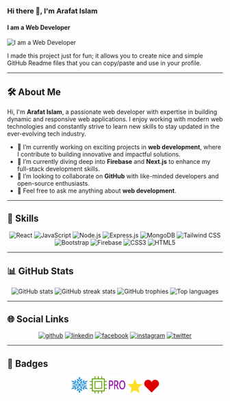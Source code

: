 ### Hi there 👋, I'm Arafat Islam
#### I am a Web Developer
![I am a Web Developer](https://pbs.twimg.com/profile_banners/1776323021181165568/1712953790/600x200)

I made this project just for fun; it allows you to create nice and simple GitHub Readme files that you can copy/paste and use in your profile.

---

## 🛠️ About Me
Hi, I'm **Arafat Islam**, a passionate web developer with expertise in building dynamic and responsive web applications. I enjoy working with modern web technologies and constantly strive to learn new skills to stay updated in the ever-evolving tech industry.

- 🔭 I’m currently working on exciting projects in **web development**, where I contribute to building innovative and impactful solutions.
- 🌱 I’m currently diving deep into **Firebase** and **Next.js** to enhance my full-stack development skills.
- 👯 I’m looking to collaborate on **GitHub** with like-minded developers and open-source enthusiasts.
- 💬 Feel free to ask me anything about **web development**.

---

## 🚀 Skills
<p align="center">
  <img src="https://img.shields.io/badge/-React-61DAFB?style=for-the-badge&logo=react&logoColor=white" alt="React">
  <img src="https://img.shields.io/badge/-JavaScript-F7DF1E?style=for-the-badge&logo=javascript&logoColor=black" alt="JavaScript">
  <img src="https://img.shields.io/badge/-Node.js-339933?style=for-the-badge&logo=node.js&logoColor=white" alt="Node.js">
  <img src="https://img.shields.io/badge/-Express.js-000000?style=for-the-badge&logo=express&logoColor=white" alt="Express.js">
  <img src="https://img.shields.io/badge/-MongoDB-47A248?style=for-the-badge&logo=mongodb&logoColor=white" alt="MongoDB">
  <img src="https://img.shields.io/badge/-Tailwind%20CSS-38B2AC?style=for-the-badge&logo=tailwind-css&logoColor=white" alt="Tailwind CSS">
  <img src="https://img.shields.io/badge/-Bootstrap-7952B3?style=for-the-badge&logo=bootstrap&logoColor=white" alt="Bootstrap">
  <img src="https://img.shields.io/badge/-Firebase-FFCA28?style=for-the-badge&logo=firebase&logoColor=black" alt="Firebase">
  <img src="https://img.shields.io/badge/-CSS3-1572B6?style=for-the-badge&logo=css3" alt="CSS3">
  <img src="https://img.shields.io/badge/-HTML5-E34F26?style=for-the-badge&logo=html5&logoColor=white" alt="HTML5">
</p>

---

## 📊 GitHub Stats
<div align="center">
  <img src="https://github-readme-stats.vercel.app/api?username=arafat20mupi&show_icons=true&count_private=true" alt="GitHub stats" />
  <img src="https://streak-stats.demolab.com/?user=arafat20mupi" alt="GitHub streak stats" />
  <img src="https://github-profile-trophy.vercel.app/?username=arafat20mupi" alt="GitHub trophies" />
  <img src="https://github-readme-stats.vercel.app/api/top-langs/?username=arafat20mupi" alt="Top languages" />
</div>

---

## 🌐 Social Links
<p align="center">
  <a href="https://github.com/arafat20mupi"><img src="https://cdn.jsdelivr.net/npm/simple-icons@3.0.1/icons/github.svg" alt="github" height="40"></a>
  <a href="https://www.linkedin.com/in/arafat-islam-409880281//"><img src="https://cdn.jsdelivr.net/npm/simple-icons@3.0.1/icons/linkedin.svg" alt="linkedin" height="40"></a>
  <a href="https://www.facebook.com/arafatislamsani169"><img src="https://cdn.jsdelivr.net/npm/simple-icons@3.0.1/icons/facebook.svg" alt="facebook" height="40"></a>
  <a href="https://www.instagram.com/arafat_mupi/"><img src="https://cdn.jsdelivr.net/npm/simple-icons@3.0.1/icons/instagram.svg" alt="instagram" height="40"></a>
  <a href="https://twitter.com/arafat_isl49899"><img src="https://cdn.jsdelivr.net/npm/simple-icons@3.0.1/icons/twitter.svg" alt="twitter" height="40"></a>
</p>

---

## 🏅 Badges
<p align="center">
  <a href='https://archiveprogram.github.com/'><img src='https://raw.githubusercontent.com/acervenky/animated-github-badges/master/assets/acbadge.gif' width='40' height='40'></a>
  <a href='https://docs.github.com/en/developers'><img src='https://raw.githubusercontent.com/acervenky/animated-github-badges/master/assets/devbadge.gif' width='40' height='40'></a>
  <a href='https://github.com/pricing'><img src='https://raw.githubusercontent.com/acervenky/animated-github-badges/master/assets/pro.gif' width='40' height='40'></a>
  <a href='https://stars.github.com/'><img src='https://raw.githubusercontent.com/acervenky/animated-github-badges/master/assets/starbadge.gif' width='35' height='35'></a>
  <a href='https://docs.github.com/en/github/supporting-the-open-source-community-with-github-sponsors'><img src='https://raw.githubusercontent.com/acervenky/animated-github-badges/master/assets/sponsorbadge.gif' width='35' height='35'></a>
</p>
